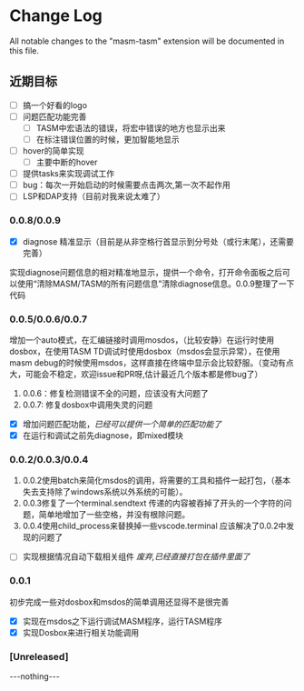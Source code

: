 # Change Log

All notable changes to the "masm-tasm" extension will be documented in this file.

## 近期目标

- [ ] 搞一个好看的logo
- [ ] 问题匹配功能完善
  - [ ] TASM中宏语法的错误，将宏中错误的地方也显示出来
  - [ ] 在标注错误位置的时候，更加智能地显示
- [ ] hover的简单实现
  - [ ] 主要中断的hover
- [ ] 提供tasks来实现调试工作
- [ ] bug：每次一开始启动的时候需要点击两次,第一次不起作用
- [ ] LSP和DAP支持（目前对我来说太难了）

### 0.0.8/0.0.9

- [x] diagnose 精准显示（目前是从非空格行首显示到分号处（或行末尾），还需要完善）

实现diagnose问题信息的相对精准地显示，提供一个命令，打开命令面板之后可以使用“清除MASM/TASM的所有问题信息”清除diagnose信息。0.0.9整理了一下代码

### 0.0.5/0.0.6/0.0.7

增加一个auto模式，在汇编链接时调用mosdos，（比较安静）在运行时使用dosbox，在使用TASM TD调试时使用dosbox（msdos会显示异常），在使用masm debug的时候使用msdos，这样直接在终端中显示会比较舒服。（变动有点大，可能会不稳定，欢迎issue和PR呀,估计最近几个版本都是修bug了）

1. 0.0.6：修复检测错误不全的问题，应该没有大问题了
2. 0.0.7: 修复dosbox中调用失灵的问题

- [x] 增加问题匹配功能，*已经可以提供一个简单的匹配功能了*
- [x] 在运行和调试之前先diagnose，即mixed模块

### 0.0.2/0.0.3/0.0.4

1. 0.0.2使用batch来简化msdos的调用，将需要的工具和插件一起打包，（基本失去支持除了windows系统以外系统的可能）。
2. 0.0.3修复了一个terminal.sendtext 传递的内容被吞掉了开头的一个字符的问题，简单地增加了一些空格，并没有根除问题。
3. 0.0.4使用child_process来替换掉一些vscode.terminal 应该解决了0.0.2中发现的问题了

- [ ] 实现根据情况自动下载相关组件 *废弃,已经直接打包在插件里面了*

### 0.0.1

初步完成一些对dosbox和msdos的简单调用还显得不是很完善

- [x] 实现在msdos之下运行调试MASM程序，运行TASM程序
- [x] 实现Dosbox来进行相关功能调用

### [Unreleased]

---nothing---
